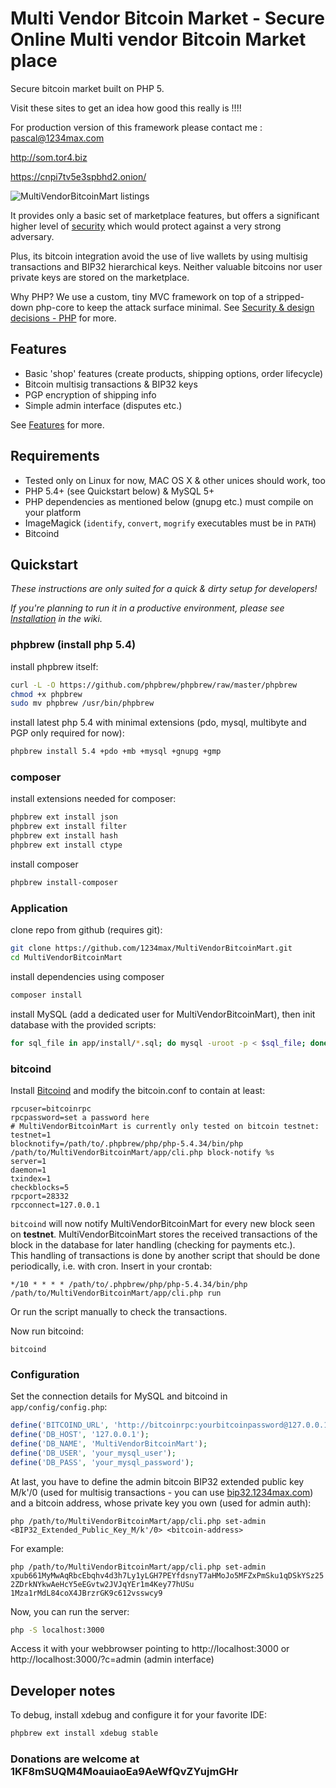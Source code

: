 # Multi Vendor Bitcoin Market - Secure Online Multi vendor Bitcoin Market place
Secure bitcoin market built on PHP 5.

Visit these sites to get an idea how good this really is !!!!

For production version of this framework please contact me : pascal@1234max.com

http://som.tor4.biz

https://cnpi7tv5e3spbhd2.onion/

![MultiVendorBitcoinMart listings](https://1234max.co.uk/wp-content/uploads/2016/05/som.png)

It provides only a basic set of marketplace features, but offers a significant higher level of [security](https://github.com/1234max/MultiVendorBitcoinMart/wiki/Security-&-Design-decisions)
which would protect against a very strong adversary.

Plus, its bitcoin integration avoid the use of live wallets by using multisig transactions and BIP32 hierarchical keys. 
Neither valuable bitcoins nor user private keys are stored on the marketplace. 

Why PHP? We use a custom, tiny MVC framework on top of a stripped-down php-core to keep the attack surface minimal.
See [Security & design decisions - PHP](https://github.com/1234Max/MultiVendorBitcoinMart/wiki/Security-&-Design-decisions#php) for more.

## Features

* Basic 'shop' features (create products, shipping options, order lifecycle)
* Bitcoin multisig transactions & BIP32 keys
* PGP encryption of shipping info
* Simple admin interface (disputes etc.)

See [Features](https://github.com/1234max/MultiVendorBitcoinMart/wiki/Features) for more.

## Requirements

* Tested only on Linux for now, MAC OS X & other unices should work, too
* PHP 5.4+ (see Quickstart below) & MySQL 5+
* PHP dependencies as mentioned below (gnupg etc.) must compile on your platform
* ImageMagick (`identify`, `convert`, `mogrify` executables must be in `PATH`)
* Bitcoind

## Quickstart
*These instructions are only suited for a quick & dirty setup for developers!*

*If you're planning to run it in a productive environment, 
please see [Installation](https://github.com/1234max/MultiVendorBitcoinMart/wiki/Installation) in the wiki.*

### phpbrew (install php 5.4)
install phpbrew itself:

```bash
curl -L -O https://github.com/phpbrew/phpbrew/raw/master/phpbrew
chmod +x phpbrew
sudo mv phpbrew /usr/bin/phpbrew
```

install latest php 5.4 with minimal extensions (pdo, mysql, multibyte and PGP only required for now):

```bash
phpbrew install 5.4 +pdo +mb +mysql +gnupg +gmp
```

### composer
install extensions needed for composer:

```bash
phpbrew ext install json
phpbrew ext install filter
phpbrew ext install hash
phpbrew ext install ctype
```

install composer

```bash
phpbrew install-composer
```

### Application
clone repo from github (requires git):

```bash
git clone https://github.com/1234max/MultiVendorBitcoinMart.git
cd MultiVendorBitcoinMart
```

install dependencies using composer

```bash
composer install
```

install MySQL (add a dedicated user for MultiVendorBitcoinMart), then init database with the provided scripts:

```bash
for sql_file in app/install/*.sql; do mysql -uroot -p < $sql_file; done
```

### bitcoind
Install [Bitcoind](https://bitcoin.org/en/download) and modify the bitcoin.conf to contain at least:
```
rpcuser=bitcoinrpc
rpcpassword=set a password here
# MultiVendorBitcoinMart is currently only tested on bitcoin testnet:
testnet=1
blocknotify=/path/to/.phpbrew/php/php-5.4.34/bin/php /path/to/MultiVendorBitcoinMart/app/cli.php block-notify %s
server=1
daemon=1
txindex=1
checkblocks=5
rpcport=28332
rpcconnect=127.0.0.1
```

```bitcoind``` will now notify MultiVendorBitcoinMart for every new block seen on **testnet**. 
MultiVendorBitcoinMart stores the received transactions of the block in the database for later handling (checking for payments etc.).  
This handling of transactions is done by another script that should be done periodically, i.e. with cron. Insert in your crontab:

```*/10 * * * * /path/to/.phpbrew/php/php-5.4.34/bin/php /path/to/MultiVendorBitcoinMart/app/cli.php run```  

Or run the script manually to check the transactions.

Now run bitcoind:
```
bitcoind
```

### Configuration
Set the connection details for MySQL and bitcoind in `app/config/config.php`:
```php
define('BITCOIND_URL', 'http://bitcoinrpc:yourbitcoinpassword@127.0.0.1:28332');
define('DB_HOST', '127.0.0.1');
define('DB_NAME', 'MultiVendorBitcoinMart');
define('DB_USER', 'your_mysql_user');
define('DB_PASS', 'your_mysql_password');
```

At last, you have to define the admin bitcoin BIP32 extended public key M/k'/0 (used for multisig transactions - you can use [bip32.1234max.com](http://bip32.1234max.com/)) and a bitcoin address, whose private key you own (used for admin auth):

`php /path/to/MultiVendorBitcoinMart/app/cli.php set-admin <BIP32_Extended_Public_Key_M/k'/0> <bitcoin-address>`

For example:

`php /path/to/MultiVendorBitcoinMart/app/cli.php set-admin xpub661MyMwAqRbcEbqhv4d3h7Ly1yLGH7PEYfdsnyT7aHMoJo5MFZxPmSku1qDSkYSz252ZDrkNYkwAeHcY5eEGvtw2JVJqYEr1m4Key77hUSu 1Mza1rMdL84coX4JBrzrGK9c612vsswcy9`

Now, you can run the server:

```bash
php -S localhost:3000
```

Access it with your webbrowser pointing to http://localhost:3000 or http://localhost:3000/?c=admin (admin interface)

## Developer notes
To debug, install xdebug and configure it for your favorite IDE:

```bash
phpbrew ext install xdebug stable
```
### Donations are welcome at 1KF8mSUQM4MoauiaoEa9AeWfQvZYujmGHr ###

